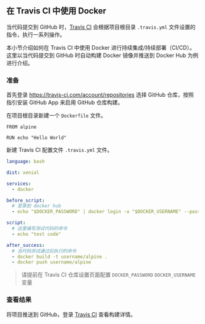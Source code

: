 ## 在 Travis CI 中使用 Docker

当代码提交到 GitHub 时，[Travis CI](https://travis-ci.com/) 会根据项目根目录 `.travis.yml` 文件设置的指令，执行一系列操作。

本小节介绍如何在 Travis CI 中使用 Docker 进行持续集成/持续部署（CI/CD）。这里以当代码提交到 GitHub 时自动构建 Docker 镜像并推送到 Docker Hub 为例进行介绍。

### 准备

首先登录 https://travis-ci.com/account/repositories 选择 GitHub 仓库，按照指引安装 GitHub App 来启用 GitHub 仓库构建。

在项目根目录新建一个 `Dockerfile` 文件。

```docker
FROM alpine

RUN echo "Hello World"
```

新建 Travis CI 配置文件 `.travis.yml` 文件。

```yml
language: bash

dist: xenial

services:
  - docker

before_script:
  # 登录到 docker hub
  - echo "$DOCKER_PASSWORD" | docker login -u "$DOCKER_USERNAME" --password-stdin

script:
  # 这里编写测试代码的命令
  - echo "test code"

after_success:
  # 当代码测试通过后执行的命令
  - docker build -t username/alpine .
  - docker push username/alpine
```

> 请提前在 Travis CI 仓库设置页面配置 `DOCKER_PASSWORD` `DOCKER_USERNAME` 变量

### 查看结果

将项目推送到 GitHub，登录 [Travis CI](https://travis-ci.com/) 查看构建详情。
